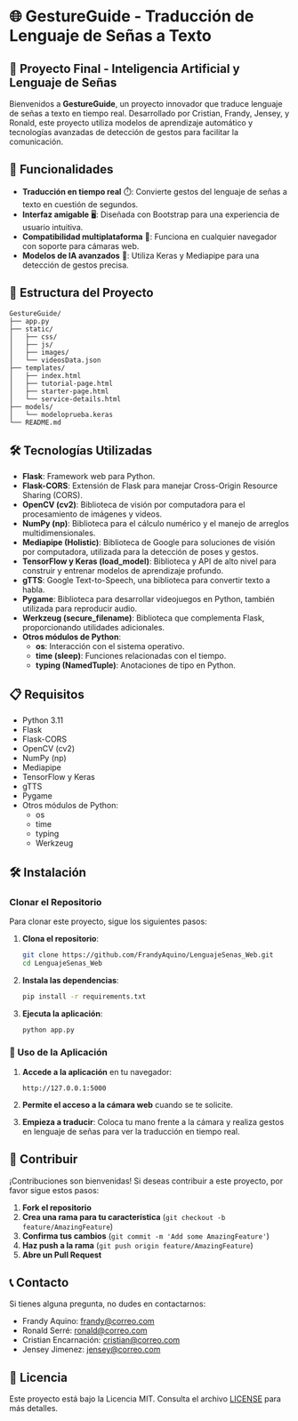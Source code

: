 # 🌐 GestureGuide - Traducción de Lenguaje de Señas a Texto

## 🧠 Proyecto Final - Inteligencia Artificial y Lenguaje de Señas

Bienvenidos a **GestureGuide**, un proyecto innovador que traduce lenguaje de señas a texto en tiempo real. Desarrollado por Cristian, Frandy, Jensey, y Ronald, este proyecto utiliza modelos de aprendizaje automático y tecnologías avanzadas de detección de gestos para facilitar la comunicación.

## 🚀 Funcionalidades

- **Traducción en tiempo real** ⏱️: Convierte gestos del lenguaje de señas a texto en cuestión de segundos.
- **Interfaz amigable** 🖥️: Diseñada con Bootstrap para una experiencia de usuario intuitiva.
- **Compatibilidad multiplataforma** 📱: Funciona en cualquier navegador con soporte para cámaras web.
- **Modelos de IA avanzados** 🤖: Utiliza Keras y Mediapipe para una detección de gestos precisa.

## 📁 Estructura del Proyecto

```plaintext
GestureGuide/
├── app.py
├── static/
│   ├── css/
│   ├── js/
│   ├── images/
│   └── videosData.json
├── templates/
│   ├── index.html
│   ├── tutorial-page.html
│   ├── starter-page.html
│   └── service-details.html
├── models/
│   └── modeloprueba.keras
└── README.md
 ```
## 🛠️ Tecnologías Utilizadas

- **Flask**: Framework web para Python.
- **Flask-CORS**: Extensión de Flask para manejar Cross-Origin Resource Sharing (CORS).
- **OpenCV (cv2)**: Biblioteca de visión por computadora para el procesamiento de imágenes y videos.
- **NumPy (np)**: Biblioteca para el cálculo numérico y el manejo de arreglos multidimensionales.
- **Mediapipe (Holistic)**: Biblioteca de Google para soluciones de visión por computadora, utilizada para la detección de poses y gestos.
- **TensorFlow y Keras (load_model)**: Biblioteca y API de alto nivel para construir y entrenar modelos de aprendizaje profundo.
- **gTTS**: Google Text-to-Speech, una biblioteca para convertir texto a habla.
- **Pygame**: Biblioteca para desarrollar videojuegos en Python, también utilizada para reproducir audio.
- **Werkzeug (secure_filename)**: Biblioteca que complementa Flask, proporcionando utilidades adicionales.
- **Otros módulos de Python**: 
  - **os**: Interacción con el sistema operativo.
  - **time (sleep)**: Funciones relacionadas con el tiempo.
  - **typing (NamedTuple)**: Anotaciones de tipo en Python.

## 📋 Requisitos

- Python 3.11
- Flask
- Flask-CORS
- OpenCV (cv2)
- NumPy (np)
- Mediapipe
- TensorFlow y Keras
- gTTS
- Pygame
- Otros módulos de Python:
  - os
  - time
  - typing
  - Werkzeug


## 🛠️ Instalación

### Clonar el Repositorio

Para clonar este proyecto, sigue los siguientes pasos:

1. **Clona el repositorio**:
    ```sh
    git clone https://github.com/FrandyAquino/LenguajeSenas_Web.git
    cd LenguajeSenas_Web
    ```

2. **Instala las dependencias**:
    ```sh
    pip install -r requirements.txt
    ```

3. **Ejecuta la aplicación**:
    ```sh
    python app.py
    ```

### 🎥 Uso de la Aplicación

1. **Accede a la aplicación** en tu navegador:
    ```
    http://127.0.0.1:5000
    ```

2. **Permite el acceso a la cámara web** cuando se te solicite.

3. **Empieza a traducir**: Coloca tu mano frente a la cámara y realiza gestos en lenguaje de señas para ver la traducción en tiempo real.

## 🧩 Contribuir

¡Contribuciones son bienvenidas! Si deseas contribuir a este proyecto, por favor sigue estos pasos:

1. **Fork el repositorio**
2. **Crea una rama para tu característica** (`git checkout -b feature/AmazingFeature`)
3. **Confirma tus cambios** (`git commit -m 'Add some AmazingFeature'`)
4. **Haz push a la rama** (`git push origin feature/AmazingFeature`)
5. **Abre un Pull Request**

## 📞 Contacto

Si tienes alguna pregunta, no dudes en contactarnos:

- Frandy Aquino: [frandy@correo.com](mailto:frandy@correo.com)
- Ronald Serré: [ronald@correo.com](mailto:ronald@correo.com)
- Cristian Encarnación: [cristian@correo.com](mailto:cristian@correo.com)
- Jensey Jimenez: [jensey@correo.com](mailto:jensey@correo.com)

## 📜 Licencia

Este proyecto está bajo la Licencia MIT. Consulta el archivo [LICENSE](LICENSE) para más detalles.
